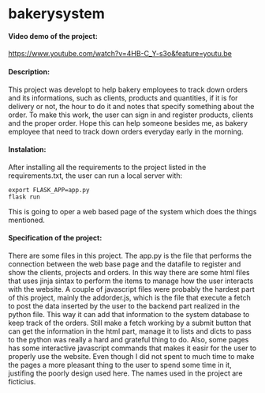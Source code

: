# bakerysystem

#### Video demo of the project: 
https://www.youtube.com/watch?v=4HB-C_Y-s3o&feature=youtu.be

#### Description: 
This project was developt to help bakery employees to track down orders and its informations, such as clients, products and quantities, if it is for delivery or not, the hour to do it and notes that specify something about the order. To make this work, the user can sign in and register products, clients and the proper order. Hope this can help someone besides me, as bakery employee that need to track down orders everyday early in the morning. 

#### Instalation:
After installing all the requirements to the project listed in the requirements.txt, the user can run a local server with:

    export FLASK_APP=app.py
    flask run

This is going to oper a web based page of the system which does the things mentioned. 

#### Specification of the project:
There are some files in this project.
The app.py is the file that performs the connection between the web base page and the datafile to register and show the clients, projects and orders. 
In this way there are some html files that uses jinja sintax to perform the items to manage how the user interacts with the website. 
A couple of javascript files were probably the hardest part of this project, mainly the addorder.js, which is the file that execute a fetch to post the data inserted by the user to the backend part realized in the python file. This way it can add that information to the system database to keep track of the orders. Still make a fetch working by a submit button that can get the information in the html part, manage it to lists and dicts to pass to the python was really a hard and grateful thing to do.
Also, some pages has some interactive javascript commands that makes it easir for the user to properly use the website. 
Even though I did not spent to much time to make the pages a more pleasant thing to the user to spend some time in it, justifing the poorly design used here. 
The names used in the project are ficticius.

